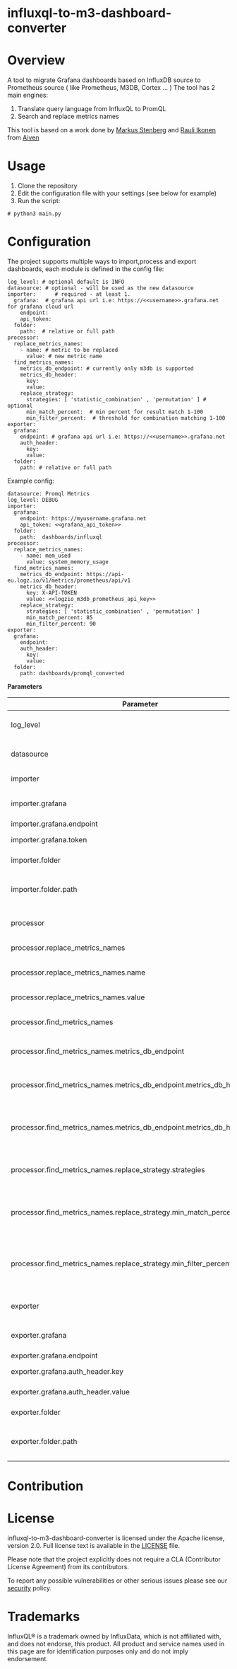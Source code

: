 influxql-to-m3-dashboard-converter
======================

Overview
========

A tool to migrate Grafana dashboards based on InfluxDB source to Prometheus source ( like Prometheus, M3DB, Cortex ... )
The tool has 2 main engines:
1. Translate query language from InfluxQL to PromQL
2. Search and replace metrics names

This tool is based on a work done by [Markus Stenberg](https://github.com/fingon) and [Rauli Ikonen](https://github.com/rikonen) from [Aiven](https://aiven.io)

Usage
========
1. Clone the repository
2. Edit the configuration file with your settings (see below for example)
3. Run the script:

```
# python3 main.py
```

Configuration
========
The project supports multiple ways to import,process and export dashboards, 
each module is defined in the config file:

```
log_level: # optional default is INFO
datasource: # optional - will be used as the new datasource
importer:      # required - at least 1. 
  grafana:  # grafana api url i.e: https://<<username>>.grafana.net for grafana cloud url
    endpoint:
    api_token:
  folder:
    path:  # relative or full path
processor:
  replace_metrics_names:
    - name: # metric to be replaced
      value: # new metric name
  find_metrics_names:
    metrics_db_endpoint: # currently only m3db is supported     
    metrics_db_header:
      key: 
      value: 
    replace_strategy:
      strategies: [ 'statistic_combination' , 'permutation' ] # optional
      min_match_percent:  # min percent for result match 1-100
      min_filter_percent:  # threshold for combination matching 1-100 
exporter:
  grafana:
    endpoint: # grafana api url i.e: https://<<username>>.grafana.net
    auth_header:
      key:
      value:
  folder:
    path: # relative or full path

```

Example config:
```
datasource: Promql Metrics
log_level: DEBUG
importer:
  grafana:
    endpoint: https://myusername.grafana.net
    api_token: <<grafana_api_token>>
  folder:
    path:  dashboards/influxql
processor:
  replace_metrics_names:
    - name: mem_used
      value: system_memory_usage
  find_metrics_names:
    metrics_db_endpoint: https://api-eu.logz.io/v1/metrics/prometheus/api/v1
    metrics_db_header:
      key: X-API-TOKEN
      value: <<logzio_m3db_prometheus_api_key>>
    replace_strategy:
      strategies: [ 'statistic_combination' , 'permutation' ]
      min_match_percent: 85 
      min_filter_percent: 90 
exporter:
  grafana:
    endpoint:
    auth_header:
      key:
      value:
  folder:
    path: dashboards/promql_converted
```

**Parameters**

| Parameter | Description |
|---|---|
| log_level | **Optional**. Log level to be used during the run of the program. Default: INFO | 
| datasource | **Optional**. Replaces the existing datasource in the dashboard |
| importer | **Required**. At least one input element |
| importer.grafana | **Optional**. Import influxql dashboards from grafana API |
| importer.grafana.endpoint | **Required**. Grafana API URL |
| importer.grafana.token | **Required**. Grafana API token |
| importer.folder | **Optional**: Import influxql dashboards from a folder |
| importer.folder.path | **Required**. Path to the folder which contains influxql dashboards. (Relative or absolute) |
| processor | **Optional**. Processor modules that can transform output |
| processor.replace_metrics_names | **Optional**. A processor that will replace a metric name |
| processor.replace_metrics_names.name | **Required**. The name of the original metric to be replaced |
| processor.replace_metrics_names.value | **Required**. The new metric name |
| processor.find_metrics_names | **Optional**. Processor to find a match between existing and available metrics |
| processor.find_metrics_names.metrics_db_endpoint | **Required**. API endpoint of the metrics db. Currently only m3db is supported. |
| processor.find_metrics_names.metrics_db_endpoint.metrics_db_header.key | **Required**. Metrics db header key to be used when querying the db API. Must be a full header key |
| processor.find_metrics_names.metrics_db_endpoint.metrics_db_header.value | **Required**. Metrics db header value to be used when querying the db API. Must be a full header value, including token |
| processor.find_metrics_names.replace_strategy.strategies | **Required**. Strategies to be used in the processor. Available strategies: permutation,statistic_match |
| processor.find_metrics_names.replace_strategy.min_match_percent | **Required** (for statistic_match strategy). The percent threshold for considering a match between two metrics. |
| processor.find_metrics_names.replace_strategy.min_filter_percent | **Required** (for statistic_match strategy). The percent threshold for performing combination match between two metrics. |
| exporter | **Required**. Exporter module that will export the converted dashboards. | 
| exporter.grafana | **Optional**. Export dashboards using grafana API. |
| exporter.grafana.endpoint | **Required**. grafana API URL. |
| exporter.grafana.auth_header.key | **Required**. Authentication header key. |
| exporter.grafana.auth_header.value | **Required**. Authentication header value. |
| exporter.folder | **Optional**. Export dashboard to a folder. |
| exporter.folder.path | **Required**. Path to the folder in which the dashboards will be exported. (Relative or absolute)|

Contribution
============

License
============
influxql-to-m3-dashboard-converter is licensed under the Apache license,
version 2.0. Full license text is available in the [LICENSE](LICENSE) file.

Please note that the project explicitly does not require a CLA (Contributor
License Agreement) from its contributors.


To report any possible vulnerabilities or other serious issues please see
our [security](SECURITY.md) policy.

Trademarks
==========
InfluxQL® is a trademark owned by InfluxData, which is not affiliated with, and does not endorse, this product.
All product and service names used in this page are for identification purposes only and do not imply endorsement.
